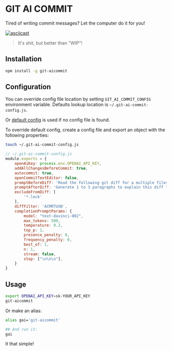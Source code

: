 # GIT AI COMMIT

Tired of writing commit messages? Let the computer do it for you!

[![asciicast](demo.svg)](https://asciinema.org/a/fpL5Dkd74xO8yRTM15O49zOF9)

> It's shit, but better than "WIP"!

## Installation

```bash
npm install -g git-aicommit
```

## Configuration

You can override config file location by setting `GIT_AI_COMMIT_CONFIG` environment variable.
Defaults lookup location is `~/.git-ai-commit-config.js`.

Or [default config](config.js) is used if no config file is found.

To override default config, create a config file and export an object with the following properties:

```bash
touch ~/.git-ai-commit-config.js
```

```js
// ~/.git-ai-commit-config.js
module.exports = {
    openAiKey: process.env.OPENAI_API_KEY,
    addAllChangesBeforeCommit: true,
    autocommit: true,
    openCommitTextEditor: false,
    promptBeforeDiff: 'Read the following git diff for a multiple files:',
    promptAfterDiff: 'Generate 1 to 3 paragraphs to explain this diff to a human without mentioning changes themselves:',
    excludeFromDiff: [
        '*.lock'
    ],
    diffFilter: 'ACMRTUXB',
    completionPromptParams: {
        model: "text-davinci-002",
        max_tokens: 500,
        temperature: 0.2,
        top_p: 1,
        presence_penalty: 0,
        frequency_penalty: 0,
        best_of: 1,
        n: 1,
        stream: false,
        stop: ["\n\n\n"],
    }
}
```



## Usage

```bash
export OPENAI_API_KEY=sk-YOUR_API_KEY
git-aicommit
```

Or make an alias:

```bash
alias gai='git-aicommit'

## And run it:
gai
```

It that simple!
    

